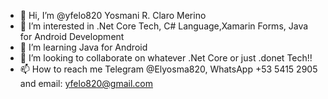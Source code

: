 - 👋 Hi, I’m @yfelo820 Yosmani R. Claro Merino
- 👀 I’m interested in .Net Core Tech, C# Language,Xamarin Forms, Java for Android Development
- 🌱 I’m learning Java for Android
- 💞️ I’m looking to collaborate on whatever .Net Core or just .donet Tech!!
- 📫 How to reach me Telegram @Elyosma820, WhatsApp +53 5415 2905 and email: yfelo820@gmail.com
<!---
yfelo820/yfelo820 is a ✨ special ✨ repository because its `README.md` (this file) appears on your GitHub profile.
You can click the Preview link to take a look at your changes.
--->
